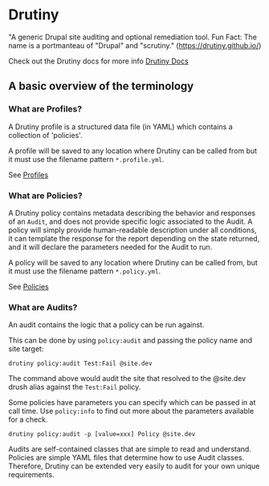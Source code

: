 # Drutiny

"A generic Drupal site auditing and optional remediation tool. Fun Fact: The name is a portmanteau of "Drupal" and "scrutiny." (https://drutiny.github.io/)

Check out the Drutiny docs for more info [Drutiny Docs](https://drutiny.readthedocs.io/en/2.x/README/)


## A basic overview of the terminology

### What are Profiles?
A Drutiny profile is a structured data file (in YAML) which contains a collection of 'policies'.

A profile will be saved to any location where Drutiny can be called from but it must use the filename pattern `*.profile.yml`.

See [Profiles](https://drutiny.readthedocs.io/en/2.x/profiles/)


### What are Policies?
A Drutiny policy contains metadata describing the behavior and responses of an `Audit`, and does not provide specific logic associated to the Audit. A policy will simply provide human-readable description under all conditions, it can template the response for the report depending on the state returned, and it will declare the parameters needed for the Audit to run.

A policy will be saved to any location where Drutiny can be called from, but it must use the filename pattern `*.policy.yml`.

See [Policies](https://drutiny.readthedocs.io/en/2.x/policy/)

### What are Audits?
An audit contains the logic that a policy can be run against.

This can be done by using `policy:audit` and passing the policy name and site target:

```
drutiny policy:audit Test:Fail @site.dev
```
The command above would audit the site that resolved to the @site.dev drush alias against the `Test:Fail` policy.

Some policies have parameters you can specify which can be passed in at call time. Use `policy:info` to find out more about the parameters available for a check.

```
drutiny policy:audit -p [value=xxx] Policy @site.dev
```

Audits are self-contained classes that are simple to read and understand. Policies are simple YAML files that determine how to use Audit classes. Therefore, Drutiny can be extended very easily to audit for your own unique requirements.
